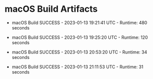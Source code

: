 # macOS Build Artifacts

* macOS Build SUCCESS - 2023-01-13 19:21:41 UTC - Runtime: 480 seconds

* macOS Build SUCCESS - 2023-01-13 19:25:20 UTC - Runtime: 120 seconds

* macOS Build SUCCESS - 2023-01-13 20:53:20 UTC - Runtime: 34 seconds

* macOS Build SUCCESS - 2023-01-13 21:11:53 UTC - Runtime: 31 seconds
